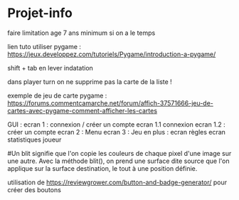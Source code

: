 # Projet-info
faire limitation age 7 ans minimum si on a le temps

lien tuto utiliser pygame : https://jeux.developpez.com/tutoriels/Pygame/introduction-a-pygame/


shift + tab en lever indatation



dans player turn on ne supprime pas la carte de la liste !



exemple de jeu de carte pygame : https://forums.commentcamarche.net/forum/affich-37571666-jeu-de-cartes-avec-pygame-comment-afficher-les-cartes



GUI :
ecran 1 : connexion / créer un compte
ecran 1.1 connexion ecran 1.2 : créer un compte
ecran 2 : Menu
ecran 3 : Jeu
en plus :
ecran règles
ecran statistiques joueur



#Un blit signifie que l'on copie les couleurs de chaque pixel d'une image sur une autre. Avec la méthode blit(), on prend une surface dite source que l'on applique sur la surface destination, le tout à une position définie.




utilisation de  https://reviewgrower.com/button-and-badge-generator/ pour créer des boutons